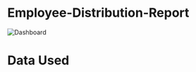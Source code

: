 # Employee-Distribution-Report
<img src="https://github.com/ramlanapriyansyah/Employee-Distribution-Report/commit/70b5ba7983494a22a1d0ce56629fe8392fb06b2a.png" alt="Dashboard">

# Data Used
